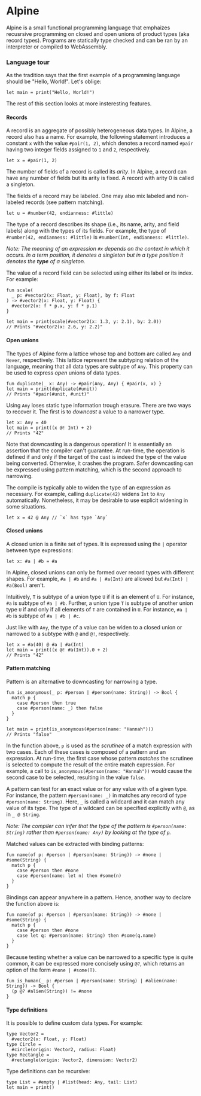# Alpine

Alpine is a small functional programming language that emphaizes recusrsive programming on closed and open unions of product types (aka record types). Programs are statically type checked and can be ran by an interpreter or compiled to WebAssembly.

### Language tour

As the tradition says that the first example of a programming language should be "Hello, World!".
Let's oblige:

```
let main = print("Hello, World!")
```

The rest of this section looks at more insteresting features.

#### Records

A record is an aggregate of possibly heterogeneous data types.
In Alpine, a record also has a name.
For example, the following statement introduces a constant `x` with the value `#pair(1, 2)`, which denotes a record named `#pair` having two integer fields assigned to `1` and `2`, respectively.

```
let x = #pair(1, 2)
```

The number of fields of a record is called its _arity_.
In Alpine, a record can have any number of fields but its arity is fixed.
A record with arity 0 is called a singleton.

The fields of a record may be labeled.
One may also mix labeled and non-labeled records (see pattern matching).

```
let u = #number(42, endianness: #little)
```

The type of a record describes its shape (i.e., its name, arity, and field labels) along with the types of its fields.
For example, the type of `#number(42, endianness: #little)` is `#number(Int, endianness: #little)`.

_Note: The meaning of an expression `#x` depends on the context in which it occurs._
_In a term position, it denotes a singleton but in a type position it denotes the **type** of a singleton._

The value of a record field can be selected using either its label or its index.
For example:

```
fun scale(
  _ p: #vector2(x: Float, y: Float), by f: Float
) -> #vector2(x: Float, y: Float) {
  #vector2(x: f * p.x, y: f * p.1)
}

let main = print(scale(#vector2(x: 1.3, y: 2.1), by: 2.0))
// Prints "#vector2(x: 2.6, y: 2.2)"
```

#### Open unions

The types of Alpine form a lattice whose top and bottom are called `Any` and `Never`, respectively.
This lattice represent the subtyping relation of the language, meaning that all data types are subtype of `Any`.
This property can be used to express _open_ unions of data types.

```
fun duplicate(_ x: Any) -> #pair(Any, Any) { #pair(x, x) }
let main = print(duplicate(#unit))
// Prints "#pair(#unit, #unit)"
```

Using `Any` loses static type information trough erasure.
There are two ways to recover it.
The first is to _downcast_ a value to a narrower type.

```
let x: Any = 40
let main = print((x @! Int) + 2)
// Prints "42"
```

Note that downcasting is a dangerous operation!
It is essentially an assertion that the compiler can't guarantee.
At run-time, the operation is defined if and only if the target of the cast is indeed the type of the value being converted.
Otherwise, it crashes the program.
Safer downcasting can be expressed using pattern matching, which is the second approach to narrowing.

The compile is typically able to widen the type of an expression as necessary.
For example, calling `duplicate(42)` widens `Int` to `Any` automatically.
Nonetheless, it may be desirable to use explicit widening in some situations.

```
let x = 42 @ Any // `x` has type `Any`
```

#### Closed unions

A closed union is a finite set of types.
It is expressed using the `|` operator between type expressions:

```
let x: #a | #b = #a
```

In Alpine, closed unions can only be formed over record types with different shapes.
For example, `#a | #b` and `#a | #a(Int)` are allowed but `#a(Int) | #a(Bool)` aren't.

Intuitively, `T` is subtype of a union type `U` if it is an element of `U`.
For instance, `#a` is subtype of `#a | #b`.
Further, a union type `T` is subtype of another union type `U` if and only if all elements of `T` are contained in `U`.
For instance, `#a | #b` is subtype of `#a | #b | #c`.

Just like with `Any`, the type of a value can be widen to a closed union or narrowed to a subtype with `@` and `@!`, respectively.

```
let x = #a(40) @ #a | #a(Int)
let main = print((x @! #a(Int)).0 + 2)
// Prints "42"
```

#### Pattern matching

Pattern is an alternative to downcasting for narrowing a type.

```
fun is_anonymous(_ p: #person | #person(name: String)) -> Bool {
  match p {
    case #person then true
    case #person(name: _) then false
  }
}

let main = print(is_anonymous(#person(name: "Hannah")))
// Prints "false"
```

In the function above, `p` is used as the _scrutinee_ of a match expression with two cases.
Each of these cases is composed of a pattern and an expression.
At run-time, the first case whose pattern _matches_ the scrutinee is selected to compute the result of the entire match expression.
For example, a call to `is_anonymous(#person(name: "Hannah"))` would cause the second case to be selected, resulting in the value `false`.

A pattern can test for an exact value or for any value with of a given type.
For instance, the pattern `#person(name: _)` in matches any record of type `#person(name: String)`.
Here, `_` is called a wildcard and it can match any value of its type.
The type of a wildcard can be specified explicitly with `@`, as in `_ @ String`.

_Note: The compiler can infer that the type of the pattern is `#person(name: String)` rather than `#person(name: Any)` by looking at the type of `p`._

Matched values can be extracted with binding patterns:

```
fun name(of p: #person | #person(name: String)) -> #none | #some(String) {
  match p {
    case #person then #none
    case #person(name: let n) then #some(n)
  }
}
```

Bindings can appear anywhere in a pattern.
Hence, another way to declare the function above is:

```
fun name(of p: #person | #person(name: String)) -> #none | #some(String) {
  match p {
    case #person then #none
    case let q: #person(name: String) then #some(q.name)
  }
}
```

Because testing whether a value can be narrowed to a specific type is quite common, it can be expressed more concisely using `@?`, which returns an option of the form `#none | #some(T)`.

```
fun is_human(_ p: #person | #person(name: String) | #alien(name: String)) -> Bool {
  (p @? #alien(String)) != #none
}
```

#### Type definitions

It is possible to define custom data types.
For example:

```
type Vector2 =
  #vector2(x: Float, y: Float)
type Circle =
  #circle(origin: Vector2, radius: Float)
type Rectangle =
  #rectangle(origin: Vector2, dimension: Vector2)
```

Type definitions can be recursive:

```
type List = #empty | #list(head: Any, tail: List)
let main = print()
```